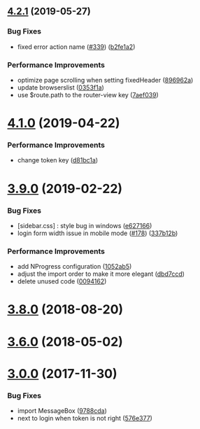 ## [4.2.1](https://github.com/StickToIdeals/vue-admin/compare/4.1.0...4.2.1) (2019-05-27)


### Bug Fixes

* fixed error action name ([#339](https://github.com/StickToIdeals/vue-admin/issues/339)) ([b2fe1a2](https://github.com/StickToIdeals/vue-admin/commit/b2fe1a2))


### Performance Improvements

* optimize page scrolling when setting fixedHeader ([896962a](https://github.com/StickToIdeals/vue-admin/commit/896962a))
* update browserslist ([0353f1a](https://github.com/StickToIdeals/vue-admin/commit/0353f1a))
* use $route.path to the router-view key ([7aef039](https://github.com/StickToIdeals/vue-admin/commit/7aef039))



# [4.1.0](https://github.com/StickToIdeals/vue-admin/compare/v3.9.0...4.1.0) (2019-04-22)


### Performance Improvements

* change token key ([d81bc1a](https://github.com/StickToIdeals/vue-admin/commit/d81bc1a))



# [3.9.0](https://github.com/StickToIdeals/vue-admin/compare/v3.8.0...v3.9.0) (2019-02-22)


### Bug Fixes

* [sidebar.css] : style bug in windows ([e627166](https://github.com/StickToIdeals/vue-admin/commit/e627166))
* login form width issue in mobile mode ([#178](https://github.com/StickToIdeals/vue-admin/issues/178)) ([337b12b](https://github.com/StickToIdeals/vue-admin/commit/337b12b))


### Performance Improvements

* add NProgress configuration ([1052ab5](https://github.com/StickToIdeals/vue-admin/commit/1052ab5))
* adjust the import order to make it more elegant ([dbd7ccd](https://github.com/StickToIdeals/vue-admin/commit/dbd7ccd))
* delete unused code ([0094162](https://github.com/StickToIdeals/vue-admin/commit/0094162))



# [3.8.0](https://github.com/StickToIdeals/vue-admin/compare/v3.6.0...v3.8.0) (2018-08-20)



# [3.6.0](https://github.com/StickToIdeals/vue-admin/compare/v3.0.0...v3.6.0) (2018-05-02)



# [3.0.0](https://github.com/StickToIdeals/vue-admin/compare/v1.0.0...v3.0.0) (2017-11-30)


### Bug Fixes

* import MessageBox ([9788cda](https://github.com/StickToIdeals/vue-admin/commit/9788cda))
* next to login when token is not right ([576e377](https://github.com/StickToIdeals/vue-admin/commit/576e377))



